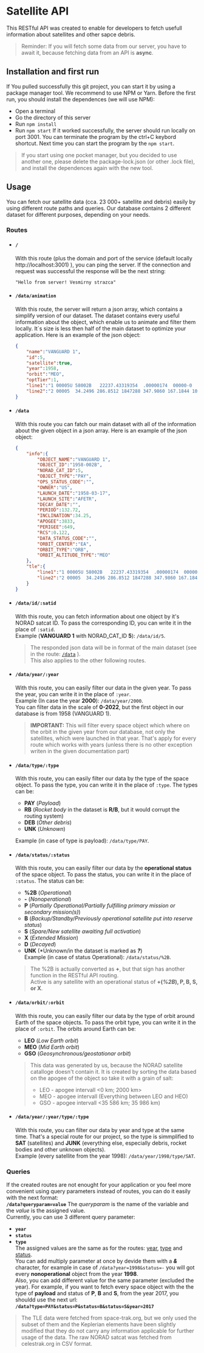 <!-- 
Deutsche Telekom IT Solutions Slovakia 2022
Created by: Ádám Tamáš
 -->
# Satellite API

This RESTful API was created to enable for developers to fetch usefull information about satellites and other sapce debris. 

> Reminder: If you will fetch some data from our server, you have to await it, because fetching data from an API is **async**.

## Installation and first run

If You pulled successfully this git project, you can start it by using a package manager tool. We recommend to use NPM or Yarn. Before the first run, you should  install the dependences (we will use NPM):
 - Open a terminal
 - Go the directory of this server
 - Run `npm install`
 - Run `npm start`
 If it worked successfully, the server should run locally on port 3001. You can terminate the program by the ctrl+C keybord shortcut. Next time you can start the program by the `npm start`.
  > If you start using one pocket manager, but you decided to use another one, please delete the package-lock.json (or other .lock file), and install the dependences again with the new tool.

## Usage

You can fetch our satellite data (cca. 23 000+ satellite and debris) easily by using different route paths and queries. Our database contains 2 different dataset for different purposes, depending on your needs.

### Routes

 - #### `/`

    With this route (plus the domain and port of the service (default locally http://localhost:3001) ), you can ping the server. If the connection and request was successful the response will be the next string:

    `"Hello from server! Vesmirny strazca"`

 - #### `/data/animation`

    With this route, the server will return a json array, which contains a simplify version of our dataset. The dataset contains every useful information about the object, which enable us to animate and filter them locally. It`s size is less then half of the main dataset to optimize your application. Here is an example of the json object:
    ```json
    {
        "name":"VANGUARD 1",
        "id":5,
        "satellite":true,
        "year":1958,
        "orbit":"MEO",
        "optTier":1,
        "line1":"1 00005U 58002B   22237.43319354  .00000174  00000-0  22372-3 0  9999",
        "line2":"2 00005  34.2496 286.8512 1847288 347.9860 167.1844 10.84997181292031"
    }
    ```

 - #### `/data`

    With this route you can fatch our main dataset with all of the information about the given object in a json array. Here is an example of the json object:
    ```json
    {
        "info":{
            "OBJECT_NAME":"VANGUARD 1",
            "OBJECT_ID":"1958-002B",
            "NORAD_CAT_ID":5,
            "OBJECT_TYPE":"PAY",
            "OPS_STATUS_CODE":"",
            "OWNER":"US",
            "LAUNCH_DATE":"1958-03-17",
            "LAUNCH_SITE":"AFETR",
            "DECAY_DATE":"",
            "PERIOD":132.72,
            "INCLINATION":34.25,
            "APOGEE":3833,
            "PERIGEE":649,
            "RCS":0.122,
            "DATA_STATUS_CODE":"",
            "ORBIT_CENTER":"EA",
            "ORBIT_TYPE":"ORB",
            "ORBIT_ALTITUDE_TYPE":"MEO"
        },
        "tle":{
            "line1":"1 00005U 58002B   22237.43319354  .00000174  00000-0  22372-3 0  9999",
            "line2":"2 00005  34.2496 286.8512 1847288 347.9860 167.1844 10.84997181292031"
        }
    }
    ```

- #### `/data/id/:satid`

    With this route, you can fetch information about one object by it's NORAD satcat ID. To pass the corresponding ID, you can write it in the place of `:satid`.  
    Example (**VANGUARD 1** with NORAD_CAT_ID **5**): `/data/id/5`.  
    > The responded json data will be in format of the main dataset (see in the route: [`/data`](#data) ).  
    >This also applies to the other following routes. 

- #### `/data/year/:year`

    With this route, you can easily filter our data in the given year. To pass the year, you can write it in the place of `:year`.  
    Example (In case the year **2000**): `/data/year/2000`.  
    You can filter data in the scale of **0-2022**, but the first object in our database is from 1958 (VANGUARD 1).
    >**IMPORTANT:** This will filter every space object which where on the orbit in the given year from our database, not only the satellites, which were launched in that year. That's apply for every route which works with years (unless there is no other exception writen in the given documentation part)

- #### `/data/type/:type`

    With this route, you can easily filter our data by the type of the space object. To pass the type, you can write it in the place of `:type`. The types can be:
     - **PAY** (*Payload*)  
     - **RB** (*Rocket body* in the dataset is **R/B**, but it would corrupt the routing system)  
     - **DEB** (*Other debris*)  
     - **UNK** (*Unknown*)  

    Example (in case of type is payload): `/data/type/PAY`.  
    
- #### `/data/status/:status`

    With this route, you can easily filter our data by the **operational status** of the space object. To pass the status, you can write it in the place of `:status`. The status can be:
     - **%2B**    (*Operational*)  
     - **-**    (*Nonoperational*)  
     - **P**	(*Partially Operational/Partially fulfilling primary mission or secondary mission(s)*)  
     - **B**	(*Backup/Standby/Previously operational satellite put into reserve status*)  
     - **S**	(*Spare/New satellite awaiting full activation*)  
     - **X**	(*Extended Mission*)  
     - **D**	(*Decayed*)  
     - **UNK**	(*Unknown/in the dataset is marked as ***?***)  
    Example (in case of status Operational): `/data/status/%2B`.
    >The %2B is actually converted as **+**, but that sign has another function in the RESTful API routing.  
    >Active is any satellite with an operational status of **+(*%2B*), P, B, S, or X**.

- #### `/data/orbit/:orbit`
    With this route, you can easily filter our data by the type of orbit around Earth of the space objects. To pass the orbit type, you can write it in the place of `:orbit`. The orbits around Earth can be:
     - **LEO** (*Low Earth orbit*)  
     - **MEO** (*Mid Earth orbit*)  
     - **GSO** (*Geosynchronous/geostationar orbit*)   
    > This data was generated by us, because the NORAD satellite catalloge doesn't contain it. It is created by sorting the data based  on the apogee of the object so take it with a grain of salt:
    > - LEO - apogee intervall <0 km; 2000 km>  
    > - MEO - apogee intervall (Everything between LEO and HEO) 
    > - GSO - apogee intervall <35 586 km; 35 986 km)
    
- #### `/data/year/:year/type/:type`

    With this route, you can filter our data by year and type at the same time. That's a special route for our project, so the type is simmplified to **SAT** (satellites) and **JUNK** (everything else, especially debris, rocket bodies and other unknown objects).  
    Example (every satellite from the year 1998): `/data/year/1998/type/SAT`.  

### Queries

If the created routes are not enought for your application or you feel more convenient using query parameters instead of routes, you can do it easily with the next format:  
    **`/data?queryparam=value`**
The *queryparam* is the name of the variable and the *value* is the assigned value.  
Currently, you can use 3 different query parameter:  
 - **`year`**  
 - **`status`**  
 - **`type`**  
The assigned values are the same as for the routes: [year](#datayearyear), [type](#datatypetype) and [status](#datastatusstatus).  
You can add multiply  parameter at once by devide them with a ***&*** character, for example in case of `/data?year=1998&status=-` you will got every **nonoperational** object from the year **1998**.  
Also, you can add different value for the same parameter (excluded the year). For example, if you want to fetch every space object with the the type of **payload** and status of **P**, **B** and **S**, from the year 2017, you shouldd use the next url:  
    **`/data?type=PAY&status=P&status=B&status=S&year=2017`**

>The TLE data were fetched from space-trak.org, but we only used the subset of them and the Keplerian elements have been slightly modified that they do not carry any information applicable for further usage of the data.
>The raw NORAD satcat was fetched from celestrak.org in CSV format.


